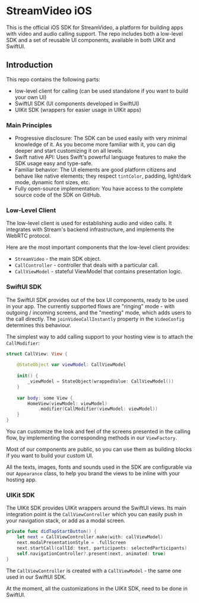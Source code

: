 # StreamVideo iOS

This is the official iOS SDK for StreamVideo, a platform for building apps with video and audio calling support. The repo includes both a low-level SDK and a set of reusable UI components, available in both UIKit and SwiftUI.

## Introduction

This repo contains the following parts:
- low-level client for calling (can be used standalone if you want to build your own UI)
- SwiftUI SDK (UI components developed in SwiftUI)
- UIKit SDK (wrappers for easier usage in UIKit apps)

### Main Principles

- Progressive disclosure: The SDK can be used easily with very minimal knowledge of it. As you become more familiar with it, you can dig deeper and start customizing it on all levels.
- Swift native API: Uses Swift's powerful language features to make the SDK usage easy and type-safe.
- Familiar behavior: The UI elements are good platform citizens and behave like native elements; they respect `tintColor`, padding, light/dark mode, dynamic font sizes, etc.
- Fully open-source implementation: You have access to the complete source code of the SDK on GitHub.

### Low-Level Client

The low-level client is used for establishing audio and video calls. It integrates with Stream's backend infrastructure, and implements the WebRTC protocol. 

Here are the most important components that the low-level client provides:
- `StreamVideo` - the main SDK object.
- `CallController` - controller that deals with a particular call.
- `CallViewModel` - stateful ViewModel that contains presentation logic.

### SwiftUI SDK

The SwiftUI SDK provides out of the box UI components, ready to be used in your app. The currently supported flows are "ringing" mode - with outgoing / incoming screens, and the "meeting" mode, which adds users to the call directly. The `joinVideoCallInstantly` property in the `VideoConfig` determines this behaviour.

The simplest way to add calling support to your hosting view is to attach the `CallModifier`:

```swift
struct CallView: View {
    
    @StateObject var viewModel: CallViewModel
    
    init() {
        _viewModel = StateObject(wrappedValue: CallViewModel())        
    }
        
    var body: some View {
        HomeView(viewModel: viewModel)
            .modifier(CallModifier(viewModel: viewModel))
    }
}

```

You can customize the look and feel of the screens presented in the calling flow, by implementing the corresponding methods in our `ViewFactory`.

Most of our components are public, so you can use them as building blocks if you want to build your custom UI. 

All the texts, images, fonts and sounds used in the SDK are configurable via our `Appearance` class, to help you brand the views to be inline with your hosting app.

### UIKit SDK

The UIKit SDK provides UIKit wrappers around the SwiftUI views. Its main integration point is the `CallViewController` which you can easily push in your navigation stack, or add as a modal screen.

```swift
private func didTapStartButton() {
    let next = CallViewController.make(with: callViewModel)
    next.modalPresentationStyle = .fullScreen
    next.startCall(callId: text, participants: selectedParticipants)
    self.navigationController?.present(next, animated: true)
}
```

The `CallViewController` is created with a `CallViewModel` - the same one used in our SwiftUI SDK.

At the moment, all the customizations in the UIKit SDK, need to be done in SwiftUI.